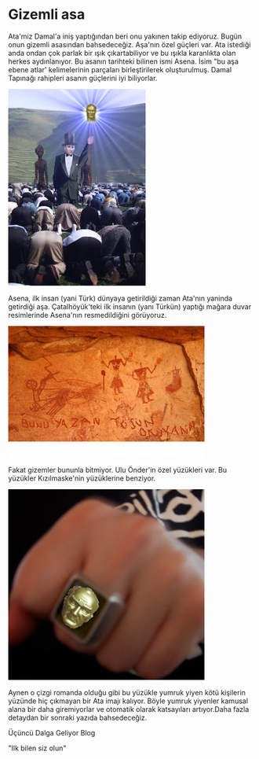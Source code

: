 # Gizemli asa

Ata'miz Damal'a iniş yaptığından beri onu yakınen takip
ediyoruz. Bugün onun gizemli asasından bahsedeceğiz. Aşa'nın özel
güçleri var. Ata istediği anda ondan çok parlak bir ışık
çıkartabiliyor ve bu ışıkla karanlıkta olan herkes aydınlanıyor. Bu
asanın tarihteki bilinen ismi Asena. İsim "bu aşa ebene atlar'
kelimelerinin parçaları birleştirilerek oluşturulmuş. Damal Tapınağı
rahipleri asanın güçlerini iyi biliyorlar.

![](namaz-ata-uzayli-supernova.jpg)

Asena, ilk insan (yani Türk) dünyaya getirildiği zaman Ata'nın yaninda
getirdiği aşa. Çatalhöyük'teki ilk insanın (yanı Türkün) yaptığı
mağara duvar resimlerinde Asena'nın resmedildiğini görüyoruz.

![](cave-asena.jpg)

Fakat gizemler bununla bitmiyor. Ulu Önder'in özel yüzükleri var. Bu
yüzükler Kızılmaske'nin yüzüklerine benziyor.

![](136031959_2417e2929a.jpg)

Aynen o çizgi romanda olduğu gibi bu yüzükle yumruk yiyen kötü
kişilerin yüzünde hiç çıkmayan bir Ata imajı kalıyor. Böyle yumruk
yiyenler kamusal alana bir daha giremiyorlar ve otomatik olarak
katsayıları artıyor.Daha fazla detaydan bir sonraki yazıda
bahsedeceğiz.

Üçüncü Dalga Geliyor Blog

"Ilk bilen siz olun"

